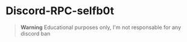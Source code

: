 # Discord-RPC-selfb0t 

> **Warning** Educational purposes only, I'm not responsable for any discord ban
